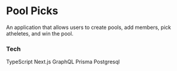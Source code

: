 # Pool Picks
An application that allows users to create pools, add members, pick atheletes, and win the pool.

### Tech
TypeScript
Next.js
GraphQL
Prisma
Postgresql